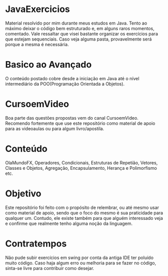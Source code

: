 # JavaExercicios
Material resolvido por mim durante meus estudos em Java. Tento ao máximo deixar o código bem estruturado e, em alguns raros momentos, comentado. Vale ressaltar que visei bastante organizar os exercícios para que estejam sequenciais. Caso veja alguma pasta, provavelmente será porque a mesma é necessária.

# Basico ao Avançado
O conteúdo postado cobre desde a iniciação em Java até o nível intermediário da POO(Programação Orientada a Objetos).

# CursoemVideo
Boa parte das questões propostas vem do canal CursoemVideo. Recomendo fortemente que use este repositório como material de apoio para as videoaulas ou para algum livro/apostila.

# Conteúdo
OlaMundoFX, Operadores, Condicionais, Estruturas de Repetião, Vetores, Classes e Objetos, Agregação, Encapsulamento, Herança e Polimorfismo etc.

# Objetivo
Este repositório foi feito com o propósito de relembrar, ou até mesmo usar como material de apoio, sendo que o foco do mesmo é sua praticidade para qualquer um. Contudo, ele existe também para que alguém interessado veja e confirme que realmente tenho alguma noção da linguagem.

# Contratempos
Não pude subir exercícios em swing por conta da antiga IDE ter poluído muito código. Caso haja algum erro ou melhoria para se fazer no código, sinta-se livre para contribuir como desejar. 
